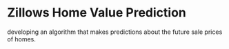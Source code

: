 # Zillows Home Value Prediction
 developing an algorithm that makes predictions about the future sale prices of homes.
